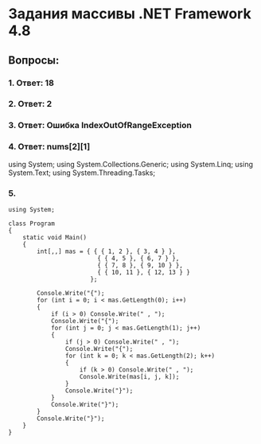 # Задания массивы .NET Framework 4.8

## Вопросы:

### 1. Ответ: 18

### 2. Ответ: 2

### 3. Ответ: Ошибка IndexOutOfRangeException

### 4. Ответ: nums[2][1]

﻿using System;
using System.Collections.Generic;
using System.Linq;
using System.Text;
using System.Threading.Tasks;

### 5.
```
using System;

class Program
{
    static void Main()
    {
        int[,,] mas = { { { 1, 2 }, { 3, 4 } }, 
                         { { 4, 5 }, { 6, 7 } }, 
                         { { 7, 8 }, { 9, 10 } }, 
                         { { 10, 11 }, { 12, 13 } } 
                       };

        Console.Write("{");
        for (int i = 0; i < mas.GetLength(0); i++)
        {
            if (i > 0) Console.Write(" , ");
            Console.Write("{");
            for (int j = 0; j < mas.GetLength(1); j++)
            {
                if (j > 0) Console.Write(" , ");
                Console.Write("{");
                for (int k = 0; k < mas.GetLength(2); k++)
                {
                    if (k > 0) Console.Write(" , ");
                    Console.Write(mas[i, j, k]);
                }
                Console.Write("}");
            }
            Console.Write("}");
        }
        Console.Write("}");
    }
}
```
